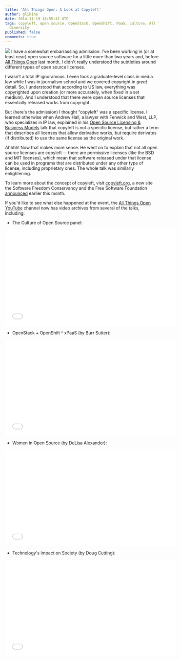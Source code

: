 ```yaml
---
title: 'All Things Open: A Look at Copyleft'
author: glikins
date: 2014-11-19 18:55:47 UTC
tags: copyleft, open source, OpenStack, OpenShift, PaaS, culture, All Things Open,
  diversity
published: false
comments: true
---
```


![](blog/allthingsopen_sm.png) I have a somewhat embarrassing admission: I've been working in (or at least near) open source software for a little more than two years and, before [All Things Open](http://allthingsopen.org/) last month, I didn't really understood the subtleties around different types of open source licenses.

I wasn't a total IP ignoramous. I even took a graduate-level class in media law while I was in journalism school and we covered copyright in *great* detail. So, I understood that according to US law, everything was copyrighted upon creation (or more accurately, when fixed in a set medium). And I understood that there were open source licenses that essentially released works from copyright.

But (here's the admission) I thought "copyleft" was a specific license. I learned otherwise when Andrew Hall, a lawyer with Fenwick and West, LLP, who specializes in IP law, explained in his [Open Source Licensing & Business Models](http://allthingsopen.org/talks/open-source-licensing-business-models/) talk that copyleft is not a specific license, but rather a term that describes all licenses that allow derivative works, but require derivates (if distributed) to use the same license as the original work.

Ahhhh! Now that makes more sense. He went on to explain that not all open source licenses are copyleft -- there are permissive licenses (like the BSD and MIT licenses), which mean that software released under that license can be used in programs that are distributed under any other type of license, including proprietary ones. The whole talk was similarly enlightening. 

To learn more about the concept of copyleft, visit [copyleft.org](http://copyleft.org/), a new site the Software Freedom Conservancy and the Free Software Foundation [announced](https://www.fsf.org/news/software-freedom-conservancy-and-free-software-foundation-announce-copyleft.org) earlier this month.  

If you'd like to see what else happened at the event, the [All Things Open YouTube](https://www.youtube.com/channel/UCBhXFK70DbOU15N2BhDQVTg) channel now has video archives from several of the talks, including:

* The Culture of Open Source panel:

<iframe width="560" height="315" src="//www.youtube.com/embed/7dMLXvgtjAg" frameborder="0" allowfullscreen></iframe>

* OpenStack + OpenShift ^ xPaaS (by Burr Sutter):

<iframe width="560" height="315" src="//www.youtube.com/embed/NQzmCheG-6w" frameborder="0" allowfullscreen></iframe>

* Women in Open Source (by DeLisa Alexander):

<iframe width="560" height="315" src="//www.youtube.com/embed/UymcMyQmUBs" frameborder="0" allowfullscreen></iframe> 

* Technology's Impact on Society (by Doug Cutting):

<iframe width="560" height="315" src="//www.youtube.com/embed/iELqT2o2dis" frameborder="0" allowfullscreen></iframe>